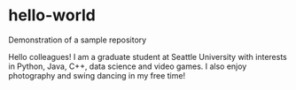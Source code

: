 # hello-world
Demonstration of a sample repository

Hello colleagues! I am a graduate student at Seattle University with
interests in Python, Java, C++, data science and video games. I also
enjoy photography and swing dancing in my free time!
